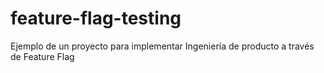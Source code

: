 # feature-flag-testing
Ejemplo de un proyecto para implementar Ingeniería de producto a través de Feature Flag
